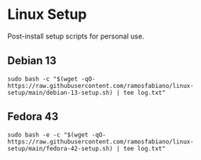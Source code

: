 # Linux Setup

Post-install setup scripts for personal use.


## Debian 13

`sudo bash -c "$(wget -qO- https://raw.githubusercontent.com/ramosfabiano/linux-setup/main/debian-13-setup.sh) | tee log.txt"`


## Fedora 43

`sudo bash -e -c "$(wget -qO- https://raw.githubusercontent.com/ramosfabiano/linux-setup/main/fedora-42-setup.sh) | tee log.txt"`